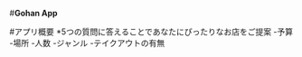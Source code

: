 #**Gohan App**

#アプリ概要
  *5つの質問に答えることであなたにぴったりなお店をご提案
    -予算
    -場所
    -人数
    -ジャンル
    -テイクアウトの有無

  
